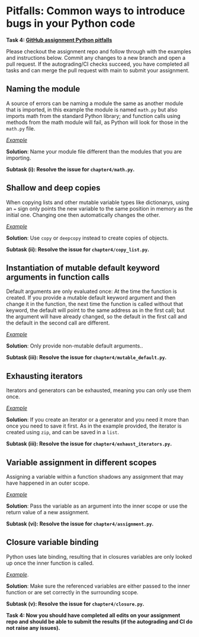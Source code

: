 # Pitfalls: Common ways to introduce bugs in your Python code

**Task 4: [GitHub assignment Python pitfalls](https://classroom.github.com/a/N7Scip_G)**

Please checkout the assignment repo and follow through with the examples and instructions below. Commit any changes to a new branch and open a pull request. If the autograding/CI checks succeed, you have completed all tasks and can merge the pull request with main to submit your assignment.

## Naming the module

A source of errors can be naming a module the same as another module that is imported, in this example the module is named `math.py` but also imports math from the standard Python library; and function calls using methods from the math module will fail, as Python will look for those in the `math.py` file. 

[*Example*](https://github.com/ssciwr-courses/pbp-pitfalls/blob/main/chapter4/math.py)

**Solution**: Name your module file different than the modules that you are importing.

**Subtask (i): Resolve the issue for `chapter4/math.py`.**

## Shallow and deep copies

When copying lists and other mutable variable types like dictionarys, using an `=` sign only points the new variable to the same position in memory as the initial one. Changing one then automatically changes the other.

[*Example*](https://github.com/ssciwr-courses/pbp-pitfalls/blob/main/chapter4/copy_list.py)

**Solution**: Use `copy` or `deepcopy` instead to create copies of objects.

**Subtask (ii): Resolve the issue for `chapter4/copy_list.py`.**

## Instantiation of mutable default keyword arguments in function calls

Default arguments are only evaluated once: At the time the function is created. If you provide a mutable default keyword argument and then change it in the function, the next time the function is called without that keyword, the default will point to the same address as in the first call; but the argument will have already changed, so the default in the first call and the default in the second call are different. 

[*Example*](https://github.com/ssciwr-courses/pbp-pitfalls/blob/main/chapter4/mutable_default.py)

**Solution**: Only provide non-mutable default arguments..

**Subtask (iii): Resolve the issue for `chapter4/mutable_default.py`.**

## Exhausting iterators

Iterators and generators can be exhausted, meaning you can only use them once. 

[*Example*](https://github.com/ssciwr-courses/pbp-pitfalls/blob/main/chapter4/exhaust_iterators.py)

**Solution**: If you create an iterator or a generator and you need it more than once you need to save it first. As in the example provided, the iterator is created using `zip`, and can be saved in a `list`.

**Subtask (iii): Resolve the issue for `chapter4/exhaust_iterators.py`.**

## Variable assignment in different scopes

Assigning a variable within a function shadows any assignment that may have happened in an outer scope. 

[*Example*](https://github.com/ssciwr-courses/pbp-pitfalls/blob/main/chapter4/assignment.py)

**Solution**: Pass the variable as an argument into the inner scope or use the return value of a new assignment.

**Subtask (vi): Resolve the issue for `chapter4/assignment.py`.**

## Closure variable binding

Python uses late binding, resulting that in closures variables are only looked up once the inner function is called. 

[*Example*](https://github.com/ssciwr-courses/pbp-pitfalls/blob/main/chapter4/closure.py).


**Solution**: Make sure the referenced variables are either passed to the inner function or are set correctly in the surrounding scope.

**Subtask (v): Resolve the issue for `chapter4/closure.py`.**

**Task 4: Now you should have completed all edits on your assignment repo and should be able to submit the results (if the autograding and CI do not raise any issues).**
